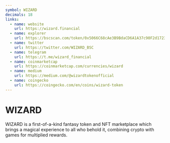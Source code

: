 ```yaml
---
symbol: WIZARD
decimals: 18
links:
  - name: website
    url: https://wizard.financial
  - name: explorer
    url: https://bscscan.com/token/0x5066C68cAe3B9BdaCD6A1A37c90F2d1723559D18
  - name: twitter
    url: https://twitter.com/WIZARD_BSC
  - name: telegram
    url: https://t.me/wizard_financial
  - name: coinmarketcap
    url: https://coinmarketcap.com/currencies/wizard
  - name: medium
    url: https://medium.com/@wizardtokenofficial
  - name: coingecko
    url: https://coingecko.com/en/coins/wizard-token
---
```


# WIZARD

WIZARD is a first-of-a-kind fantasy token and NFT marketplace which brings a magical experience to all who behold it, combining crypto with games for multiplied rewards.
